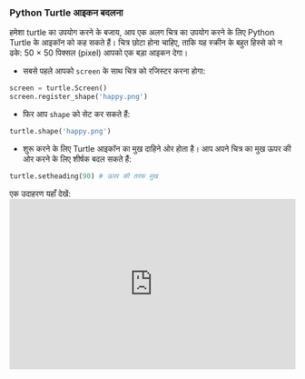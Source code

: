 ### Python Turtle आइकन बदलना

हमेशा turtle का उपयोग करने के बजाय, आप एक अलग चित्र का उपयोग करने के लिए Python Turtle के आइकॉन को कह सकते हैं। चित्र छोटा होना चाहिए, ताकि यह स्क्रीन के बहुत हिस्से को न ढके: 50 × 50 पिक्सल (pixel) आपको एक बड़ा आइकन देगा।

+ सबसे पहले आपको `screen` के साथ चित्र को रजिस्टर करना होगा:

```python
screen = turtle.Screen()
screen.register_shape('happy.png') 
```

+ फिर आप `shape` को सेट कर सकते हैं:

```python
turtle.shape('happy.png')
```

+ शुरू करने के लिए Turtle आइकॉन का मुख दाहिने ओर होता है। आप अपने चित्र का मुख ऊपर की ओर करने के लिए शीर्षक बदल सकते हैं:

```python
turtle.setheading(90) # ऊपर की तरफ मुख
```

एक उदाहरण यहाँ देखें: <iframe src="https://trinket.io/embed/python/5f68ef3fd7?start=result" width="100%" height="300" frameborder="0" marginwidth="0" marginheight="0" allowfullscreen></iframe>